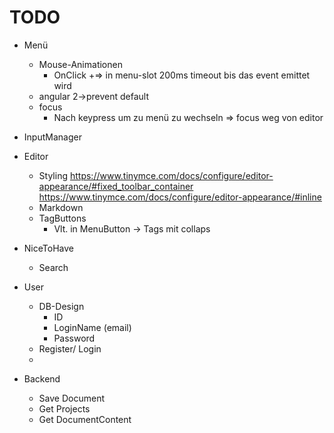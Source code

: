 # TODO
+ Menü
	+ Mouse-Animationen
		+ OnClick
		  +=> in menu-slot 200ms timeout bis das event emittet wird
	+ angular 2->prevent default
  + focus
    + Nach keypress um zu menü zu wechseln
        => focus weg von editor
		 
+ InputManager
+ Editor
	+ Styling 
		https://www.tinymce.com/docs/configure/editor-appearance/#fixed_toolbar_container
    https://www.tinymce.com/docs/configure/editor-appearance/#inline
	+ Markdown
  + TagButtons
    + Vlt. in MenuButton -> Tags mit collaps
  
              
              
+ NiceToHave
	+ Search

+ User
  + DB-Design
    + ID
    + LoginName (email)
    + Password
  + Register/ Login
  + 
  
  
+ Backend
  + Save Document
  + Get Projects
  + Get DocumentContent

